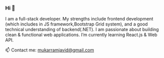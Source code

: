 ### Hi 👋


I am a full-stack developer. My strengths include frontend development (which includes in JS framework,Bootstrap Grid system), and a good technical understanding of backend(.NET). I am passionate about building clean & functional web applications. I’m currently learning React.js & Web API.

📫 Contact me: mukarramjavid@gmail.com
